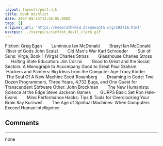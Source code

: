 ```yaml
---
layout: layouts/post.njk
title: Book Wishlist
date: 2007-08-25T14:58:00.000Z
tags: []
original_url: 'https://nemorathwald.dreamwidth.org/182716.html'
userpic: ../userpics/sinfest_devil_clerk.gif
---
```

Fiction: Greg Egan        Luminous Ian McDonald        Brasyl Ian McDonald        River of Gods John Scalzi        Old Man's War Karl Schroeder        Sun of Suns: Virga, Book 1 (Virga) Charles Stross        Glasshouse Charles Stross        Halting State Education: Jim Collins        Good to Great and the Social Sectors: A Monograph to Accompany Good to Great Paul Graham        Hackers and Painters: Big Ideas from the Computer Age Tracy Kidder        The Soul Of A New Machine Scott Rosenberg        Dreaming in Code: Two Dozen Programmers, Three Years, 4,732 Bugs, and One Quest for Transcendent Software Other: John Brockman        The New Humanists: Science at the Edge Steve Jackson Games        GURPS Basic Set Ron Hale-Evans        Mind Performance Hacks: Tips & Tools for Overclocking Your Brain Ray Kurzweil        The Age of Spiritual Machines: When Computers Exceed Human Intelligence

## Comments

---

none
